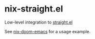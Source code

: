 # nix-straight.el

Low-level integration to [straight.el](https://github.com/raxod502/straight.el)

See [nix-doom-emacs](https://github.com/vlaci/nix-doom-emacs) for a usage example.
